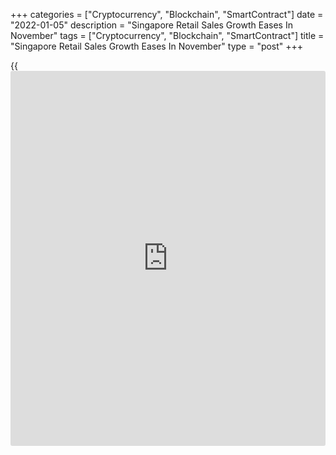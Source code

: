 +++
categories = ["Cryptocurrency", "Blockchain", "SmartContract"]
date = "2022-01-05"
description = "Singapore Retail Sales Growth Eases In November"
tags = ["Cryptocurrency", "Blockchain", "SmartContract"]
title = "Singapore Retail Sales Growth Eases In November"
type = "post"
+++

{{<iframe id="large-banner" src="https://www.bounty.group/#slide=16.0" width="100%" height="600" scrolling="no" style="border: 0px solid rgb(216, 221, 230); border-radius: 3px;">}}

Singapore retail sales grew at a softer annual pace in November, data
from the Department of Statistics showed on Wednesday.

Retail sales grew 1.9 percent year-on-year in November, after a 7.5
percent rise in October.

Motor vehicle sales declined 12.3 percent annually in November,
following a 13.1 percent fall in the previous month.

Excluding motor vehicles, retail sales gained 4.1 percent yearly in
November, after an 11.5 percent rise in the preceding month.

Sales of petrol service stations grew 21.1 percent annually in November
and those of watches and jewelry gained 15.3 percent.

Sales of wearing apparels and footwear rose 12.8 percent and those of
furniture and household equipment increased 8.0 percent.

Sales of cosmetics, toiletries and medical goods, and food and alcohol
accelerated by 7.6 percent and 6.9 percent, respectively. Sales of
supermarkets and hypermarkets rose 5.7 percent.

On a monthly basis, retail sales rose 2.5 percent in November, after a
0.7 percent growth in the prior month.

For comments and feedback [contact](https://www.playgroundfx.com/contact/): editorial@rtt[news](https://www.letsplayfx.com/blog/forex-news-website/).com

[Economic News][1]

 **What parts of the world are seeing the best (and worst) economic
performances lately? Click[here][2] to check out our [Econ Scorecard][2]
and find out! See up-to-the-moment [ranking](https://www.playgroundfx.com/blog/crypto-exchange-ranking/)s for the best and worst
performers in [GDP][3], [unemployment rate][4], [inflation][5] and much
more.**

   1. www.rtt[news](https://www.letsplayfx.com/blog/forex-news-website/).com/Content/EconomicNews.aspx
   2. www.rtt[news](https://www.letsplayfx.com/blog/forex-news-website/).com/economic-scorecard/world-rank/PPI/highest-performance.aspx
   3. www.rtt[news](https://www.letsplayfx.com/blog/forex-news-website/).com/economic-scorecard/world-rank/GDP/highest-performance.aspx
   4. www.rtt[news](https://www.letsplayfx.com/blog/forex-news-website/).com/economic-scorecard/world-rank/unemployment-rate/lowest-performance.aspx
   5. www.rtt[news](https://www.letsplayfx.com/blog/forex-news-website/).com/economic-scorecard/world-rank/CPI/highest-performance.aspx